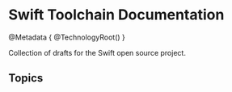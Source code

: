 # Swift Toolchain Documentation

@Metadata {
    @TechnologyRoot()
}

Collection of drafts for the Swift open source project.

## Topics
